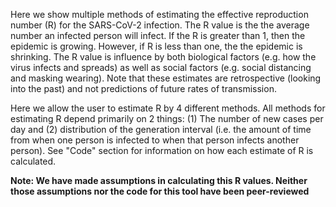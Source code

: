 Here we show multiple methods of estimating the effective reproduction number (R) for the SARS-CoV-2 infection. The R value is the the average number an infected person will infect. If the R is greater than 1, then the epidemic is growing. However, if R is less than one, the the epidemic is shrinking. The R value is influence by both biological factors (e.g. how the virus infects and spreads) as well as social factors (e.g. social distancing and masking wearing). Note that these estimates are retrospective (looking into the past) and not predictions of future rates of transmission.

Here we allow the user to estimate R by 4 different methods. All methods for estimating R depend primarily on 2 things: (1) The number of new cases per day and (2) distribution of the generation interval (i.e. the amount of time from when one person is infected to when that person infects another person). See "Code" section for information on how each estimate of R is calculated.

**Note: We have made assumptions in calculating this R values. Neither those assumptions nor the code for this tool have been peer-reviewed**

